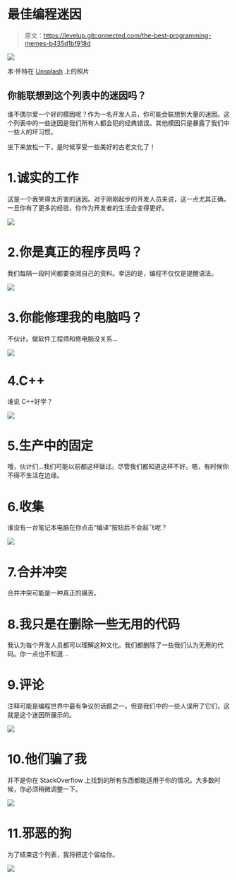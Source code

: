 # 最佳编程迷因

> 原文：<https://levelup.gitconnected.com/the-best-programming-memes-b435d1bf918d>

![](img/9fd709386204e4c40187deec23db0416.png)

本·怀特在 [Unsplash](https://unsplash.com?utm_source=medium&utm_medium=referral) 上的照片

## 你能联想到这个列表中的迷因吗？

谁不偶尔爱一个好的模因呢？作为一名开发人员，你可能会联想到大量的迷因。这个列表中的一些迷因是我们所有人都会犯的经典错误。其他模因只是暴露了我们中一些人的坏习惯。

坐下来放松一下，是时候享受一些美好的古老文化了！

# 1.诚实的工作

这是一个我笑得太厉害的迷因。对于刚刚起步的开发人员来说，这一点尤其正确。一旦你有了更多的经验，你作为开发者的生活会变得更好。

![](img/16e2d52e02df9da215353445bcca0336.png)

# 2.你是真正的程序员吗？

我们每隔一段时间都要查阅自己的资料。幸运的是，编程不仅仅是提醒语法。

![](img/a529b666ff5c2dddf4c2583cba6dc73c.png)

# 3.你能修理我的电脑吗？

不伙计。做软件工程师和修电脑没关系…

![](img/cd9923a7eface116596226e6cb98c45d.png)

# 4.C++

谁说 C++好学？

![](img/33916f3bfc7fd90ff14e84448319908e.png)

# 5.生产中的固定

哦，伙计们…我们可能以前都这样做过。尽管我们都知道这样不好。嗯，有时候你不得不生活在边缘。

# 6.收集

谁没有一台笔记本电脑在你点击“编译”按钮后不会起飞呢？

![](img/87f7a3baa7dfa59bef2db50f08d39a94.png)

# 7.合并冲突

合并冲突可能是一种真正的痛苦。

# 8.我只是在删除一些无用的代码

我认为每个开发人员都可以理解这种文化。我们都删除了一些我们认为无用的代码。你一点也不知道…

# 9.评论

注释可能是编程世界中最有争议的话题之一。但是我们中的一些人误用了它们，这就是这个迷因所展示的。

![](img/842cd45099f3e6977fefc66948ba5ed4.png)

# 10.他们骗了我

并不是你在 StackOverflow 上找到的所有东西都能适用于你的情况。大多数时候，你必须稍微调整一下。

![](img/68249cf7004379491ea13874f0b801a7.png)

# 11.邪恶的狗

为了结束这个列表，我将把这个留给你。

![](img/c8ffe96ea2efe0817a10cdff85a1b15f.png)